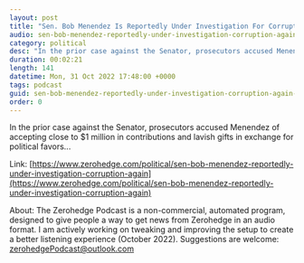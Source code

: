 ```yaml
---
layout: post
title: "Sen. Bob Menendez Is Reportedly Under Investigation For Corruption... Again"
audio: sen-bob-menendez-reportedly-under-investigation-corruption-again-0
category: political
desc: "In the prior case against the Senator, prosecutors accused Menendez of accepting close to $1 million in contributions and lavish gifts in exchange for political favors..."
duration: 00:02:21
length: 141
datetime: Mon, 31 Oct 2022 17:48:00 +0000
tags: podcast
guid: sen-bob-menendez-reportedly-under-investigation-corruption-again-0
order: 0
---
```

In the prior case against the Senator, prosecutors accused Menendez of accepting close to $1 million in contributions and lavish gifts in exchange for political favors...

Link: [https://www.zerohedge.com/political/sen-bob-menendez-reportedly-under-investigation-corruption-again](https://www.zerohedge.com/political/sen-bob-menendez-reportedly-under-investigation-corruption-again)

About: The Zerohedge Podcast is a non-commercial, automated program, designed to give people a way to get news from Zerohedge in an audio format.  I am actively working on tweaking and improving the setup to create a better listening experience (October 2022).  Suggestions are welcome: [zerohedgePodcast@outlook.com](mailto:zerohedgePodcast@outlook.com)